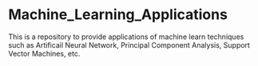 # Machine_Learning_Applications
This is a repository to provide applications of machine learn techniques such as Artificail Neural Network, Principal Component Analysis, Support Vector Machines, etc.
